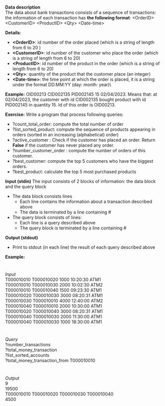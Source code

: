 **Data description**\
The data about bank transactions consists of a sequence of transactions: the information of each transaction has **the following format**:
\<OrderID>   \<CustomerID>      \<ProductID>   \<Qty>   \<Date-time>

**Details**:
- **\<OrderID>**: id number of the order placed (which is a string of length from 6 to 20 )
-	**\<CustomerID>**: id number of the customer who place the order (which is a string of length from 6 to 20)
-	**\<ProductID>**: id number of the product in the order (which is a string of length from 6 to 20)
-	**\<Qty>**: quantity of the product that the customer place (an integer)
-	**\<Date-time>**: the time point at which the order is placed, it is a string under the format DD:MM:YY  (day: month: year)\

**Example:** OID00213  CID002135 PID002145 15 02/04/2023. Means that: at 02/04/2023, the customer with id CID002135 bought product with id PID002145 in quantity 15. Id of this order is OID00213.

**Exercise:**
Write a program that process following queries: 
-	?count_total_order: compute the total number of order
-	?list_sorted_product: compute the sequence of products appearing in orders (sorted in an increasing (alphabetical) order)  
-	?active_customer <CustomerID>: Check if the customer has placed an order. Return **False** if the customer has never placed any order.
-	?number_customer_order <CustomerID>: compute the number of orders of this customer.
- ?best_customer: compute the top 5 customers who have the biggest orders.
- ?best_product: calculate the top 5 most purchased products
  
**Input (stdin)**
The input consists of 2 blocks of information: the data block and the query block
-	The data block consists lines
    -	Each line contains the information about a transaction described above
    -	The data is terminated by a line containing #
-	The query block consists of lines:
    -	Each line is a query described above
    -	The query block is terminated by a line containing #

**Output (stdout)**
-	Print to stdout (in each line) the result of each query described above

**Example:**
 #
_Input_\
T000010010 T000010020 1000 10:20:30 ATM1\
T000010010 T000010030 2000 10:02:30 ATM2\
T000010010 T000010040 1500 09:23:30 ATM1 \
T000010020 T000010030 3000 08:20:31 ATM1 \
T000010030 T000010010 4000 12:40:00 ATM2 \
T000010040 T000010010 2000 10:30:00 ATM1\
T000010020 T000010040 3000 08:20:31 ATM1 \
T000010040 T000010030 2000 11:30:00 ATM1\
T000010040 T000010030 1000 18:30:00 ATM1
 
  #
_Query_\
?number_transactions\
?total_money_transaction \
?list_sorted_accounts\
?total_money_transaction_from T000010010
#

_Output_\
9\
19500\
T000010010 T000010020 T000010030 T000010040\
4500
